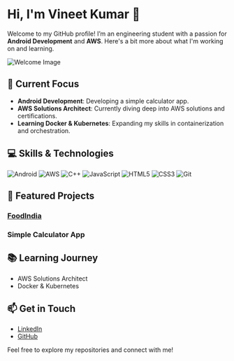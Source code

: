 # Hi, I'm Vineet Kumar 👋

Welcome to my GitHub profile! I’m an engineering student with a passion for **Android Development** and **AWS**. Here's a bit more about what I'm working on and learning.

![Welcome Image](https://media.giphy.com/media/3o6Zt6zHyNa4J8UJ1i/giphy.gif) <!-- Coder GIF -->

## 🌟 Current Focus

- **Android Development**: Developing a simple calculator app.
- **AWS Solutions Architect**: Currently diving deep into AWS solutions and certifications.
- **Learning Docker & Kubernetes**: Expanding my skills in containerization and orchestration.

## 💻 Skills & Technologies

![Android](https://img.shields.io/badge/-Android-3DDC84?logo=android&logoColor=white)
![AWS](https://img.shields.io/badge/AWS-232F3E?logo=amazonaws&logoColor=white)
![C++](https://img.shields.io/badge/-C++-00599C?logo=c%2B%2B&logoColor=white)
![JavaScript](https://img.shields.io/badge/-JavaScript-F7DF1E?logo=javascript&logoColor=black)
![HTML5](https://img.shields.io/badge/-HTML5-E34F26?logo=html5&logoColor=white)
![CSS3](https://img.shields.io/badge/-CSS3-1572B6?logo=css3&logoColor=white)
![Git](https://img.shields.io/badge/-Git-F05032?logo=git&logoColor=white)

## 🚀 Featured Projects

### [FoodIndia](https://github.com/Fusionop3/FoodIndia)
<!-- Replace with a GIF related to your project if you have one -->

### Simple Calculator App
<!-- Replace with a GIF related to your project if you have one -->

## 📚 Learning Journey

- AWS Solutions Architect
- Docker & Kubernetes

## 📫 Get in Touch

- [LinkedIn](https://www.linkedin.com/in/vineet-kumar-44b724327)
- [GitHub](https://github.com/Fusionop3)

Feel free to explore my repositories and connect with me!
